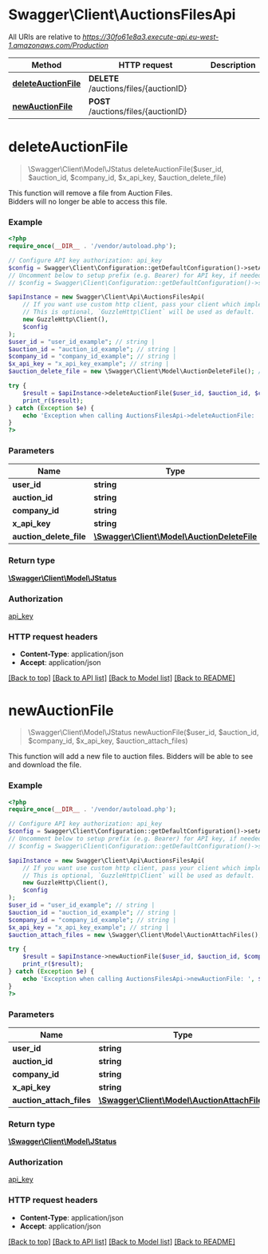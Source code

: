 # Swagger\Client\AuctionsFilesApi

All URIs are relative to *https://30fo61e8a3.execute-api.eu-west-1.amazonaws.com/Production*

Method | HTTP request | Description
------------- | ------------- | -------------
[**deleteAuctionFile**](AuctionsFilesApi.md#deleteAuctionFile) | **DELETE** /auctions/files/{auctionID} | 
[**newAuctionFile**](AuctionsFilesApi.md#newAuctionFile) | **POST** /auctions/files/{auctionID} | 


# **deleteAuctionFile**
> \Swagger\Client\Model\JStatus deleteAuctionFile($user_id, $auction_id, $company_id, $x_api_key, $auction_delete_file)



This function will remove a file from Auction Files.<br>Bidders will no longer be able to access this file.

### Example
```php
<?php
require_once(__DIR__ . '/vendor/autoload.php');

// Configure API key authorization: api_key
$config = Swagger\Client\Configuration::getDefaultConfiguration()->setApiKey('x-api-key', 'YOUR_API_KEY');
// Uncomment below to setup prefix (e.g. Bearer) for API key, if needed
// $config = Swagger\Client\Configuration::getDefaultConfiguration()->setApiKeyPrefix('x-api-key', 'Bearer');

$apiInstance = new Swagger\Client\Api\AuctionsFilesApi(
    // If you want use custom http client, pass your client which implements `GuzzleHttp\ClientInterface`.
    // This is optional, `GuzzleHttp\Client` will be used as default.
    new GuzzleHttp\Client(),
    $config
);
$user_id = "user_id_example"; // string | 
$auction_id = "auction_id_example"; // string | 
$company_id = "company_id_example"; // string | 
$x_api_key = "x_api_key_example"; // string | 
$auction_delete_file = new \Swagger\Client\Model\AuctionDeleteFile(); // \Swagger\Client\Model\AuctionDeleteFile | 

try {
    $result = $apiInstance->deleteAuctionFile($user_id, $auction_id, $company_id, $x_api_key, $auction_delete_file);
    print_r($result);
} catch (Exception $e) {
    echo 'Exception when calling AuctionsFilesApi->deleteAuctionFile: ', $e->getMessage(), PHP_EOL;
}
?>
```

### Parameters

Name | Type | Description  | Notes
------------- | ------------- | ------------- | -------------
 **user_id** | **string**|  |
 **auction_id** | **string**|  |
 **company_id** | **string**|  |
 **x_api_key** | **string**|  |
 **auction_delete_file** | [**\Swagger\Client\Model\AuctionDeleteFile**](../Model/AuctionDeleteFile.md)|  |

### Return type

[**\Swagger\Client\Model\JStatus**](../Model/JStatus.md)

### Authorization

[api_key](../../README.md#api_key)

### HTTP request headers

 - **Content-Type**: application/json
 - **Accept**: application/json

[[Back to top]](#) [[Back to API list]](../../README.md#documentation-for-api-endpoints) [[Back to Model list]](../../README.md#documentation-for-models) [[Back to README]](../../README.md)

# **newAuctionFile**
> \Swagger\Client\Model\JStatus newAuctionFile($user_id, $auction_id, $company_id, $x_api_key, $auction_attach_files)



This function will add a new file to auction files. Bidders will be able to see and download the file.

### Example
```php
<?php
require_once(__DIR__ . '/vendor/autoload.php');

// Configure API key authorization: api_key
$config = Swagger\Client\Configuration::getDefaultConfiguration()->setApiKey('x-api-key', 'YOUR_API_KEY');
// Uncomment below to setup prefix (e.g. Bearer) for API key, if needed
// $config = Swagger\Client\Configuration::getDefaultConfiguration()->setApiKeyPrefix('x-api-key', 'Bearer');

$apiInstance = new Swagger\Client\Api\AuctionsFilesApi(
    // If you want use custom http client, pass your client which implements `GuzzleHttp\ClientInterface`.
    // This is optional, `GuzzleHttp\Client` will be used as default.
    new GuzzleHttp\Client(),
    $config
);
$user_id = "user_id_example"; // string | 
$auction_id = "auction_id_example"; // string | 
$company_id = "company_id_example"; // string | 
$x_api_key = "x_api_key_example"; // string | 
$auction_attach_files = new \Swagger\Client\Model\AuctionAttachFiles(); // \Swagger\Client\Model\AuctionAttachFiles | 

try {
    $result = $apiInstance->newAuctionFile($user_id, $auction_id, $company_id, $x_api_key, $auction_attach_files);
    print_r($result);
} catch (Exception $e) {
    echo 'Exception when calling AuctionsFilesApi->newAuctionFile: ', $e->getMessage(), PHP_EOL;
}
?>
```

### Parameters

Name | Type | Description  | Notes
------------- | ------------- | ------------- | -------------
 **user_id** | **string**|  |
 **auction_id** | **string**|  |
 **company_id** | **string**|  |
 **x_api_key** | **string**|  |
 **auction_attach_files** | [**\Swagger\Client\Model\AuctionAttachFiles**](../Model/AuctionAttachFiles.md)|  |

### Return type

[**\Swagger\Client\Model\JStatus**](../Model/JStatus.md)

### Authorization

[api_key](../../README.md#api_key)

### HTTP request headers

 - **Content-Type**: application/json
 - **Accept**: application/json

[[Back to top]](#) [[Back to API list]](../../README.md#documentation-for-api-endpoints) [[Back to Model list]](../../README.md#documentation-for-models) [[Back to README]](../../README.md)


